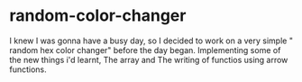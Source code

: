 # random-color-changer
I knew I was gonna have a busy day, so I decided to work on a very simple " random hex color changer" before the day began. Implementing some of the new things i'd learnt, The array and The writing of functios using arrow functions.
